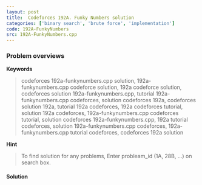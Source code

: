 ```yaml
---
layout: post
title:  Codeforces 192A. Funky Numbers solution
categories: ['binary search', 'brute force', 'implementation']
code: 192A-FunkyNumbers
src: 192A-FunkyNumbers.cpp
---
```

### **Problem overviews**

**Keywords**
> codeforces 192a-funkynumbers.cpp solution, 192a-funkynumbers.cpp codeforce solution, 192a codeforce solution, codeforces solution 192a-funkynumbers.cpp, tutorial 192a-funkynumbers.cpp codeforces, solution codeforces 192a, codeforces solution 192a, tutorial 192a codeforces, 192a codeforces tutorial, solution 192a codeforces, 192a-funkynumbers.cpp codeforces tutorial, solution codeforces 192a-funkynumbers.cpp, 192a tutorial codeforces, solution 192a-funkynumbers.cpp codeforces, 192a-funkynumbers.cpp tutorial codeforces, codeforces 192a solution

**Hint**
> To find solution for any problems, Enter probleam_id (1A, 28B, ...) on search box. 

#### **Solution**



